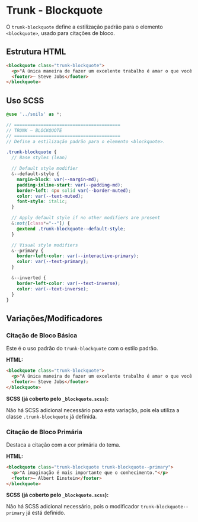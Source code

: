 # Trunk - Blockquote

O `trunk-blockquote` define a estilização padrão para o elemento `<blockquote>`, usado para citações de bloco.

## Estrutura HTML

```html
<blockquote class="trunk-blockquote">
  <p>"A única maneira de fazer um excelente trabalho é amar o que você faz."</p>
  <footer>— Steve Jobs</footer>
</blockquote>
```

## Uso SCSS

```scss
@use '../soils' as *;

// ========================================
// TRUNK — BLOCKQUOTE
// ========================================
// Define a estilização padrão para o elemento <blockquote>.

.trunk-blockquote {
  // Base styles (lean)

  // Default style modifier
  &--default-style {
    margin-block: var(--margin-md);
    padding-inline-start: var(--padding-md);
    border-left: 4px solid var(--border-muted);
    color: var(--text-muted);
    font-style: italic;
  }

  // Apply default style if no other modifiers are present
  &:not([class*="--"]) {
    @extend .trunk-blockquote--default-style;
  }

  // Visual style modifiers
  &--primary {
    border-left-color: var(--interactive-primary);
    color: var(--text-primary);
  }

  &--inverted {
    border-left-color: var(--text-inverse);
    color: var(--text-inverse);
  }
}
```

## Variações/Modificadores

### Citação de Bloco Básica

Este é o uso padrão do `trunk-blockquote` com o estilo padrão.

**HTML:**

```html
<blockquote class="trunk-blockquote">
  <p>"A única maneira de fazer um excelente trabalho é amar o que você faz."</p>
  <footer>— Steve Jobs</footer>
</blockquote>
```

**SCSS (já coberto pelo `_blockquote.scss`):**

Não há SCSS adicional necessário para esta variação, pois ela utiliza a classe `.trunk-blockquote` já definida.

### Citação de Bloco Primária

Destaca a citação com a cor primária do tema.

**HTML:**

```html
<blockquote class="trunk-blockquote trunk-blockquote--primary">
  <p>"A imaginação é mais importante que o conhecimento."</p>
  <footer>— Albert Einstein</footer>
</blockquote>
```

**SCSS (já coberto pelo `_blockquote.scss`):**

Não há SCSS adicional necessário, pois o modificador `trunk-blockquote--primary` já está definido.
